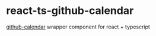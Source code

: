 # react-ts-github-calendar

[github-calendar](https://github.com/IonicaBizau/github-calendar) wrapper component for react + typescript

